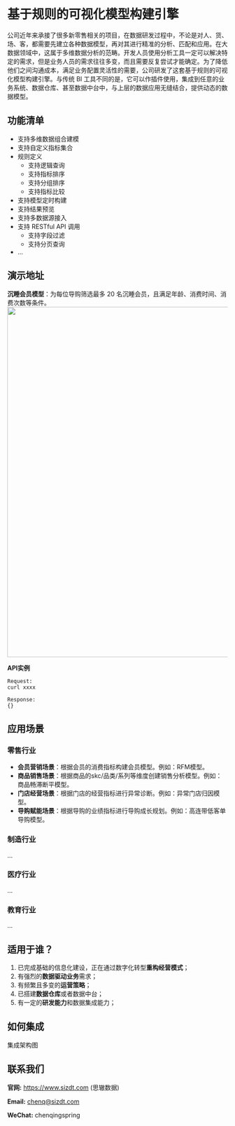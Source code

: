 # 基于规则的可视化模型构建引擎

公司近年来承接了很多新零售相关的项目，在数据研发过程中，不论是对人、货、场、客，都需要先建立各种数据模型，再对其进行精准的分析、匹配和应用。在大数据领域中，这属于多维数据分析的范畴。开发人员使用分析工具一定可以解决特定的需求，但是业务人员的需求往往多变，而且需要反复尝试才能确定。为了降低他们之间沟通成本，满足业务配置灵活性的需要，公司研发了这套基于规则的可视化模型构建引擎。与传统 BI 工具不同的是，它可以作插件使用，集成到任意的业务系统、数据仓库、甚至数据中台中，与上层的数据应用无缝结合，提供动态的数据模型。

## 功能清单

* 支持多维数据组合建模
* 支持自定义指标集合
* 规则定义
	* 支持逻辑查询
	* 支持指标排序
	* 支持分组排序
	* 支持指标比较
* 支持模型定时构建
* 支持结果预览
* 支持多数据源接入
* 支持 RESTful API 调用
	* 支持字段过滤
	* 支持分页查询 	
* ...

## 演示地址

**沉睡会员模型**：为每位导购筛选最多 20 名沉睡会员，且满足年龄、消费时间、消费次数等条件。
<img src="https://www.sizdt.com/modeling-case-1.png" height="800px">

**API实例**

```
Request:
curl xxxx

Response:
{}
```

## 应用场景

### 零售行业

* **会员营销场景**：根据会员的消费指标构建会员模型。例如：RFM模型。
* **商品销售场景**：根据商品的skc/品类/系列等维度创建销售分析模型。例如：商品畅滞断平模型。
* **门店经营场景**：根据门店的经营指标进行异常诊断。例如：异常门店归因模型。
* **导购赋能场景**：根据导购的业绩指标进行导购成长规划。例如：高连带低客单导购模型。

### 制造行业
...
### 医疗行业
...
### 教育行业
...

## 适用于谁？
1. 已完成基础的信息化建设，正在通过数字化转型**重构经营模式**；
2. 有强烈的**数据驱动业务**需求；
3. 有频繁且多变的**运营策略**；
4. 已搭建**数据仓库**或者数据中台；
5. 有一定的**研发能力**和数据集成能力；

## 如何集成

集成架构图

## 联系我们
**官网:** https://www.sizdt.com (思辙数据)

**Email:** chenq@sizdt.com

**WeChat:** chenqingspring